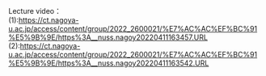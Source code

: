 Lecture video：<br>
(1):https://ct.nagoya-u.ac.jp/access/content/group/2022_2600021/%E7%AC%AC%EF%BC%91%E5%9B%9E/https%3A__nuss.nagoy20220411163457.URL  <br>
(2):https://ct.nagoya-u.ac.jp/access/content/group/2022_2600021/%E7%AC%AC%EF%BC%91%E5%9B%9E/https%3A__nuss.nagoy20220411163542.URL   
